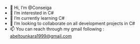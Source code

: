 - 👋 Hi, I’m @Conseiga
- 👀 I’m interested in C#
- 🌱 I’m currently learning C#
- 💞️ I’m looking to collaborate on all development projects in C#
- 📫 You can reach through my gmail following : abeltounkara1999@gmail.com

<!---
Conseiga/Conseiga is a ✨ special ✨ repository because its `README.md` (this file) appears on your GitHub profile.
You can click the Preview link to take a look at your changes.
--->
